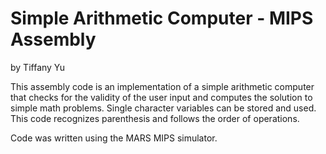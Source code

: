 # Simple Arithmetic Computer - MIPS Assembly
by Tiffany Yu

This assembly code is an implementation of a simple arithmetic computer that checks
for the validity of the user input and computes the solution to simple math problems. 
Single character variables can be stored and used. This code recognizes parenthesis and follows the order
of operations. 

Code was written using the MARS MIPS simulator. 
